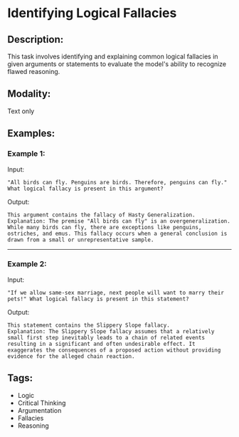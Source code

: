 # Identifying Logical Fallacies

## Description:
This task involves identifying and explaining common logical fallacies in given arguments or statements to evaluate the model's ability to recognize flawed reasoning.

## Modality:
Text only

## Examples:

### Example 1:

Input:

```
"All birds can fly. Penguins are birds. Therefore, penguins can fly." What logical fallacy is present in this argument?
```

Output:

```
This argument contains the fallacy of Hasty Generalization.
Explanation: The premise "All birds can fly" is an overgeneralization. While many birds can fly, there are exceptions like penguins, ostriches, and emus. This fallacy occurs when a general conclusion is drawn from a small or unrepresentative sample.
```

---

### Example 2:

Input:

```
"If we allow same-sex marriage, next people will want to marry their pets!" What logical fallacy is present in this statement?
```

Output:

```
This statement contains the Slippery Slope fallacy.
Explanation: The Slippery Slope fallacy assumes that a relatively small first step inevitably leads to a chain of related events resulting in a significant and often undesirable effect. It exaggerates the consequences of a proposed action without providing evidence for the alleged chain reaction.
```

## Tags:
- Logic
- Critical Thinking
- Argumentation
- Fallacies
- Reasoning